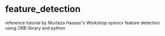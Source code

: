 # feature_detection
reference tutorial by Murtaza Hassan's Workshop
opencv feature detection using ORB library and python
